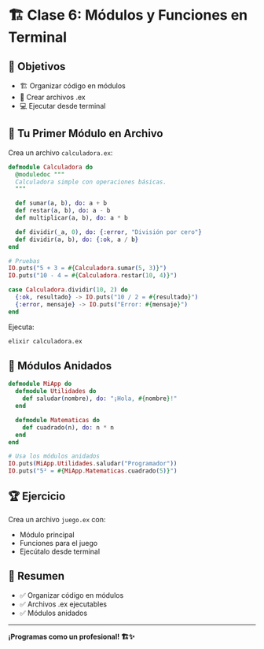 # 🏗️ Clase 6: Módulos y Funciones en Terminal

## 🎯 Objetivos

* 🏗️ Organizar código en módulos
* 📁 Crear archivos .ex
* 💻 Ejecutar desde terminal

## 📁 Tu Primer Módulo en Archivo

Crea un archivo `calculadora.ex`:

```elixir
defmodule Calculadora do
  @moduledoc """
  Calculadora simple con operaciones básicas.
  """

  def sumar(a, b), do: a + b
  def restar(a, b), do: a - b
  def multiplicar(a, b), do: a * b

  def dividir(_a, 0), do: {:error, "División por cero"}
  def dividir(a, b), do: {:ok, a / b}
end

# Pruebas
IO.puts("5 + 3 = #{Calculadora.sumar(5, 3)}")
IO.puts("10 - 4 = #{Calculadora.restar(10, 4)}")

case Calculadora.dividir(10, 2) do
  {:ok, resultado} -> IO.puts("10 / 2 = #{resultado}")
  {:error, mensaje} -> IO.puts("Error: #{mensaje}")
end
```

Ejecuta:
```bash
elixir calculadora.ex
```

## 🎯 Módulos Anidados

```elixir
defmodule MiApp do
  defmodule Utilidades do
    def saludar(nombre), do: "¡Hola, #{nombre}!"
  end

  defmodule Matematicas do
    def cuadrado(n), do: n * n
  end
end

# Usa los módulos anidados
IO.puts(MiApp.Utilidades.saludar("Programador"))
IO.puts("5² = #{MiApp.Matematicas.cuadrado(5)}")
```

## 🏆 Ejercicio

Crea un archivo `juego.ex` con:
- Módulo principal
- Funciones para el juego
- Ejecútalo desde terminal

## 📝 Resumen

* ✅ Organizar código en módulos
* ✅ Archivos .ex ejecutables
* ✅ Módulos anidados

---

**¡Programas como un profesional! 🏗️✨**

